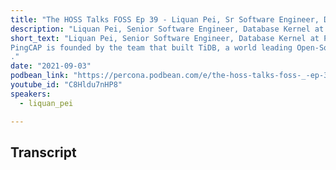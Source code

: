 ```yaml
---
title: "The HOSS Talks FOSS Ep 39 - Liquan Pei, Sr Software Engineer, Database Kernel at PingCAP"
description: "Liquan Pei, Senior Software Engineer, Database Kernel at PingCAP sat down with the HOSS Matt Yonkovit to talk about PingCAP, HTAP, NewSQL, and getting deeper into TiDB."
short_text: "Liquan Pei, Senior Software Engineer, Database Kernel at PingCAP sat down with the HOSS Matt Yonkovit to talk about PingCAP, Hybrid Transactional and Analytical Processing ( HTAP), NewSQL, and getting deeper into TiDB. 
PingCAP is founded by the team that built TiDB, a world leading Open-Source distributed NewSQL database, for globally scalable HTAP which is compatible with MySQL, and enables companies to painlessly scale their business while keeping the underlying infrastructure simple.
."
date: "2021-09-03"
podbean_link: "https://percona.podbean.com/e/the-hoss-talks-foss-_-ep-39-liquan-pei-sr-software-engineer-database-kernel-at-pingcap/"
youtube_id: "C8Hldu7nHP8"
speakers:
  - liquan_pei

---
```



## Transcript



